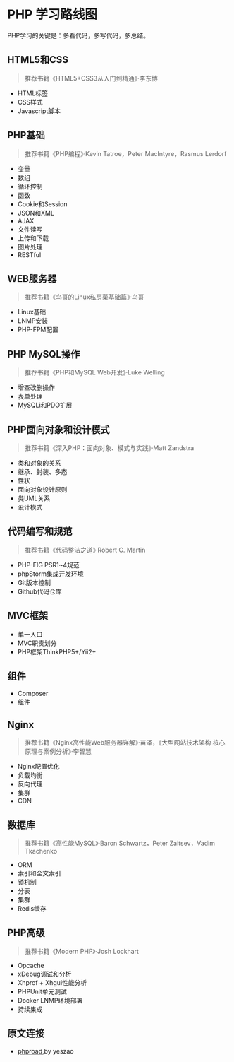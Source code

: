 # PHP 学习路线图

PHP学习的关键是：多看代码，多写代码，多总结。

## HTML5和CSS

> 推荐书籍《HTML5+CSS3从入门到精通》·李东博

* HTML标签
* CSS样式
* Javascript脚本

## PHP基础

> 推荐书籍《PHP编程》·Kevin Tatroe，Peter MacIntyre，Rasmus Lerdorf

* 变量
* 数组
* 循环控制
* 函数
* Cookie和Session
* JSON和XML
* AJAX
* 文件读写
* 上传和下载
* 图片处理
* RESTful

## WEB服务器

> 推荐书籍《鸟哥的Linux私房菜基础篇》·鸟哥

* Linux基础
* LNMP安装
* PHP-FPM配置

## PHP MySQL操作

> 推荐书籍《PHP和MySQL Web开发》·Luke Welling

* 增查改删操作
* 表单处理
* MySQLi和PDO扩展

## PHP面向对象和设计模式

> 推荐书籍《深入PHP：面向对象、模式与实践》·Matt Zandstra

* 类和对象的关系
* 继承、封装、多态
* 性状
* 面向对象设计原则
* 类UML关系
* 设计模式

## 代码编写和规范

> 推荐书籍《代码整洁之道》·Robert C. Martin

* PHP-FIG PSR1~4规范
* phpStorm集成开发环境
* Git版本控制
* Github代码仓库

## MVC框架

* 单一入口
* MVC职责划分
* PHP框架ThinkPHP5+/Yii2+

## 组件

* Composer
* 组件

## Nginx

> 推荐书籍《Nginx高性能Web服务器详解》·苗泽，《大型网站技术架构 核心原理与案例分析》·李智慧

* Nginx配置优化
* 负载均衡
* 反向代理
* 集群
* CDN

## 数据库

> 推荐书籍《高性能MySQL》·Baron Schwartz，Peter Zaitsev，Vadim Tkachenko

* ORM
* 索引和全文索引
* 锁机制
* 分表
* 集群
* Redis缓存

## PHP高级

> 推荐书籍《Modern PHP》·Josh Lockhart

* Opcache
* xDebug调试和分析
* Xhprof + Xhgui性能分析
* PHPUnit单元测试
* Docker LNMP环境部署
* 持续集成

## 原文连接

* [phproad](https://github.com/yeszao/phproad/blob/master/README.md),by yeszao